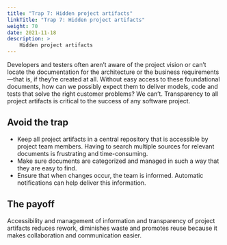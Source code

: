 ```yaml
---
title: "Trap 7: Hidden project artifacts"
linkTitle: "Trap 7: Hidden project artifacts"
weight: 70
date: 2021-11-18
description: >
    Hidden project artifacts
---
```


Developers and testers often aren’t aware of the project vision or can’t locate the documentation for the architecture or the business requirements—that is, if they’re created at all. Without easy access to these foundational documents, how can we possibly expect them to deliver models, code and tests that solve the right customer problems? We can’t. Transparency to all project artifacts is critical to the success of any software project.

## Avoid the trap

- Keep all project artifacts in a central repository that is accessible by project team members. Having to search multiple sources for relevant documents is frustrating and time-consuming.
- Make sure documents are categorized and managed in such a way that they are easy to find.
- Ensure that when changes occur, the team is informed. Automatic notifications can help deliver this information.

## The payoff

Accessibility and management of information and transparency of project artifacts reduces rework, diminishes waste and promotes reuse because it makes collaboration and communication easier.